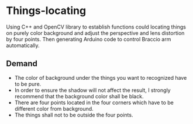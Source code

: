 # Things-locating
Using C++ and OpenCV library to establish functions could locating things on purely color background and adjust the perspective and lens distortion by four points. Then generating Arduino code to control Braccio arm automatically.  
## Demand
- The color of background under the things you want to recognized have to be pure.  
- In order to ensure the shadow will not affect the result, I strongly recommend that the background color shall be black.
- There are four points located in the four corners which have to be different color from background.
- The things shall not to be outside the four points.
